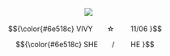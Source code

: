 <p align="center">
 <img src=https://cdn.discordapp.com/attachments/1299947176805400667/1373158044397211758/NagiReo.jpg?ex=68296495&is=68281315&hm=6fd240da65d09b774c21af618bd833cec35c2dd905b0c3c960116b6e0da1839d&>

<p align="center"> $${\color{#6e518c}
  VIVY  ☆     11/06 }$$

<p align="center"> $${\color{#6e518c}
  SHE  /     HE }$$
